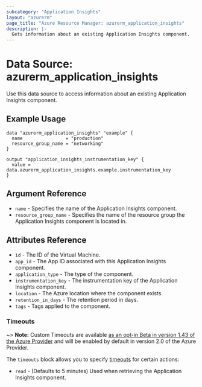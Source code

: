 ```yaml
---
subcategory: "Application Insights"
layout: "azurerm"
page_title: "Azure Resource Manager: azurerm_application_insights"
description: |-
  Gets information about an existing Application Insights component.
---
```


# Data Source: azurerm_application_insights

Use this data source to access information about an existing Application Insights component.

## Example Usage

```hcl
data "azurerm_application_insights" "example" {
  name                = "production"
  resource_group_name = "networking"
}

output "application_insights_instrumentation_key" {
  value = data.azurerm_application_insights.example.instrumentation_key
}
```

## Argument Reference

* `name` - Specifies the name of the Application Insights component.
* `resource_group_name` - Specifies the name of the resource group the Application Insights component is located in.

## Attributes Reference

* `id` - The ID of the Virtual Machine.
* `app_id` - The App ID associated with this Application Insights component.
* `application_type` - The type of the component.
* `instrumentation_key` - The instrumentation key of the Application Insights component.
* `location` - The Azure location where the component exists.
* `retention_in_days` - The retention period in days.
* `tags` - Tags applied to the component.

### Timeouts

~> **Note:** Custom Timeouts are available [as an opt-in Beta in version 1.43 of the Azure Provider](/docs/providers/azurerm/guides/2.0-beta.html) and will be enabled by default in version 2.0 of the Azure Provider.

The `timeouts` block allows you to specify [timeouts](https://www.terraform.io/docs/configuration/resources.html#timeouts) for certain actions:

* `read` - (Defaults to 5 minutes) Used when retrieving the Application Insights component.
